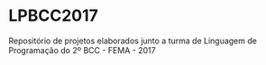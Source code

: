 # LPBCC2017
Repositório de projetos elaborados junto a turma de Linguagem de Programação do 2º BCC - FEMA - 2017
